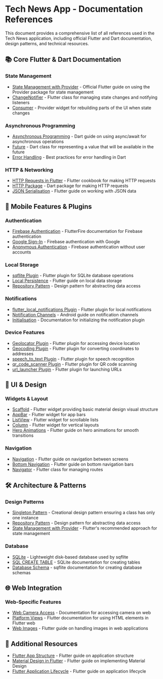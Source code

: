 # Tech News App - Documentation References

This document provides a comprehensive list of all references used in the Tech News application, including official Flutter and Dart documentation, design patterns, and technical resources.

## 📚 **Core Flutter & Dart Documentation**

### **State Management**
- [State Management with Provider](https://docs.flutter.dev/data-and-backend/state-mgmt/simple) - Official Flutter guide on using the Provider package for state management
- [ChangeNotifier](https://api.flutter.dev/flutter/foundation/ChangeNotifier-class.html) - Flutter class for managing state changes and notifying listeners
- [Consumer](https://pub.dev/documentation/provider/latest/provider/Consumer-class.html) - Provider widget for rebuilding parts of the UI when state changes

### **Asynchronous Programming**
- [Asynchronous Programming](https://dart.dev/codelabs/async-await) - Dart guide on using async/await for asynchronous operations
- [Future](https://api.flutter.dev/flutter/dart-async/Future-class.html) - Dart class for representing a value that will be available in the future
- [Error Handling](https://dart.dev/guides/language/effective-dart/usage#do-use-on-clauses-in-catch-statements-for-flow-control) - Best practices for error handling in Dart

### **HTTP & Networking**
- [HTTP Requests in Flutter](https://docs.flutter.dev/cookbook/networking/fetch-data) - Flutter cookbook for making HTTP requests
- [HTTP Package](https://pub.dev/packages/http) - Dart package for making HTTP requests
- [JSON Serialisation](https://docs.flutter.dev/data-and-backend/json) - Flutter guide on working with JSON data

## 📱 **Mobile Features & Plugins**

### **Authentication**
- [Firebase Authentication](https://firebase.flutter.dev/docs/auth/overview) - FlutterFire documentation for Firebase authentication
- [Google Sign-In](https://firebase.flutter.dev/docs/auth/social#google) - Firebase authentication with Google
- [Anonymous Authentication](https://firebase.flutter.dev/docs/auth/anonymous) - Firebase authentication without user accounts

### **Local Storage**
- [sqflite Plugin](https://pub.dev/packages/sqflite) - Flutter plugin for SQLite database operations
- [Local Persistence](https://docs.flutter.dev/data-and-backend/local-data) - Flutter guide on local data storage
- [Repository Pattern](https://www.martinfowler.com/eaaCatalog/repository.html) - Design pattern for abstracting data access

### **Notifications**
- [flutter_local_notifications Plugin](https://pub.dev/packages/flutter_local_notifications) - Flutter plugin for local notifications
- [Notification Channels](https://developer.android.com/training/notify-user/channels) - Android guide on notification channels
- [Initialisation](https://pub.dev/documentation/flutter_local_notifications/latest/flutter_local_notifications/FlutterLocalNotificationsPlugin/initialize.html) - Documentation for initializing the notification plugin

### **Device Features**
- [Geolocator Plugin](https://pub.dev/packages/geolocator) - Flutter plugin for accessing device location
- [Geocoding Plugin](https://pub.dev/packages/geocoding) - Flutter plugin for converting coordinates to addresses
- [speech_to_text Plugin](https://pub.dev/packages/speech_to_text) - Flutter plugin for speech recognition
- [qr_code_scanner Plugin](https://pub.dev/packages/qr_code_scanner) - Flutter plugin for QR code scanning
- [url_launcher Plugin](https://pub.dev/packages/url_launcher) - Flutter plugin for launching URLs

## 🎨 **UI & Design**

### **Widgets & Layout**
- [Scaffold](https://api.flutter.dev/flutter/material/Scaffold-class.html) - Flutter widget providing basic material design visual structure
- [AppBar](https://api.flutter.dev/flutter/material/AppBar-class.html) - Flutter widget for app bars
- [ListView](https://api.flutter.dev/flutter/widgets/ListView-class.html) - Flutter widget for scrollable lists
- [Column](https://api.flutter.dev/flutter/widgets/Column-class.html) - Flutter widget for vertical layouts
- [Hero Animations](https://docs.flutter.dev/ui/animations/hero-animations) - Flutter guide on hero animations for smooth transitions

### **Navigation**
- [Navigation](https://docs.flutter.dev/ui/navigation) - Flutter guide on navigation between screens
- [Bottom Navigation](https://docs.flutter.dev/ui/navigation/bottom-navigation) - Flutter guide on bottom navigation bars
- [Navigator](https://api.flutter.dev/flutter/widgets/Navigator-class.html) - Flutter class for managing routes

## 🛠️ **Architecture & Patterns**

### **Design Patterns**
- [Singleton Pattern](https://en.wikipedia.org/wiki/Singleton_pattern) - Creational design pattern ensuring a class has only one instance
- [Repository Pattern](https://www.martinfowler.com/eaaCatalog/repository.html) - Design pattern for abstracting data access
- [State Management with Provider](https://docs.flutter.dev/data-and-backend/state-mgmt/simple) - Flutter's recommended approach for state management

### **Database**
- [SQLite](https://www.sqlite.org/index.html) - Lightweight disk-based database used by sqflite
- [SQL CREATE TABLE](https://www.sqlite.org/lang_createtable.html) - SQLite documentation for creating tables
- [Database Schema](https://pub.dev/documentation/sqflite/latest/sqflite/Database/createTable.html) - sqflite documentation for creating database schemas

## 🌐 **Web Integration**

### **Web-Specific Features**
- [Web Camera Access](https://pub.dev/documentation/universal_html/latest/html/Navigator/getUserMedia.html) - Documentation for accessing camera on web
- [Platform Views](https://docs.flutter.dev/platform-integration/web/web-images#using-html-elements) - Flutter documentation for using HTML elements in Flutter web
- [Web Images](https://docs.flutter.dev/platform-integration/web/web-images) - Flutter guide on handling images in web applications

## 📄 **Additional Resources**
- [Flutter App Structure](https://docs.flutter.dev/development/ui/interactive) - Flutter guide on application structure
- [Material Design in Flutter](https://docs.flutter.dev/design/material) - Flutter guide on implementing Material Design
- [Flutter Application Lifecycle](https://docs.flutter.dev/development/data-and-backend/firebase) - Flutter guide on application lifecycle
